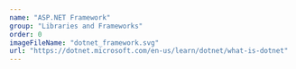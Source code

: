 ```yaml
---
name: "ASP.NET Framework"
group: "Libraries and Frameworks"
order: 0
imageFileName: "dotnet_framework.svg"
url: "https://dotnet.microsoft.com/en-us/learn/dotnet/what-is-dotnet"
---
```

